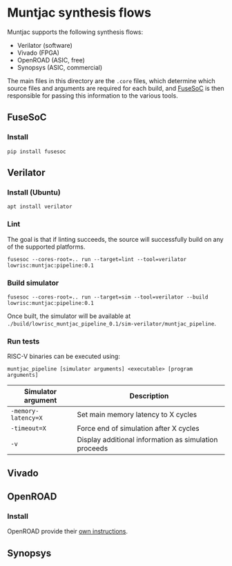 # Muntjac synthesis flows

Muntjac supports the following synthesis flows:

 * Verilator (software)
 * Vivado (FPGA)
 * OpenROAD (ASIC, free)
 * Synopsys (ASIC, commercial)

The main files in this directory are the `.core` files, which determine which source files and arguments are required for each build, and [FuseSoC](https://github.com/olofk/fusesoc) is then responsible for passing this information to the various tools.

## FuseSoC

### Install
```
pip install fusesoc
```

## Verilator

### Install (Ubuntu)
```
apt install verilator
```

### Lint
The goal is that if linting succeeds, the source will successfully build on any of the supported platforms.

```
fusesoc --cores-root=.. run --target=lint --tool=verilator lowrisc:muntjac:pipeline:0.1
```

### Build simulator
```
fusesoc --cores-root=.. run --target=sim --tool=verilator --build lowrisc:muntjac:pipeline:0.1
```

Once built, the simulator will be available at `./build/lowrisc_muntjac_pipeline_0.1/sim-verilator/muntjac_pipeline`.

### Run tests
RISC-V binaries can be executed using:

```
muntjac_pipeline [simulator arguments] <executable> [program arguments]
```

| Simulator argument | Description |
| --- | --- |
| `-memory-latency=X` | Set main memory latency to X cycles |
| `-timeout=X` | Force end of simulation after X cycles |
| `-v` | Display additional information as simulation proceeds |

## Vivado

## OpenROAD

### Install
OpenROAD provide their [own instructions](https://github.com/The-OpenROAD-Project/OpenROAD-flow/blob/master/README.md#installation).

## Synopsys
